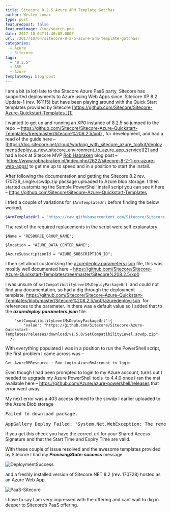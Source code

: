 ```yaml
---
title: Sitecore 8.2.5 Azure ARM Template Gotchas
author: Wesley Lomax
type: post
featuredpost: false
featuredimage: /img/search.png
date: 2017-10-04T11:40:08.000Z
url: /2017/10/04/sitecore-8-2-5-azure-arm-template-gotchas/
categories:
  - Azure
  - Sitecore
tags:
  - "8.2.5"
  - ARM
  - Azure
templateKey: blog-post
---
```


I am a bit (a lot) late to the Sitecore Azure PaaS party, Sitecore has supported deployments to Azure using Web Apps since  Sitecore XP 8.2 Update-1 (rev. 161115) but have been playing around with the Quick Start templates provided by Sitecore [https://github.com/Sitecore/Sitecore-Azure-Quickstart-Templates.][1]

I wanted to get up and running an XP0 instance of 8.2.5 so jumped to the repo  &#8211; <https://github.com/Sitecore/Sitecore-Azure-Quickstart-Templates/tree/master/Sitecore%208.2.5/xp0> , for development, and had a read of the guide here &#8211;[https://doc.sitecore.net/cloud/working_with_sitecore_azure_toolkit/deployment/deploy_a_new_sitecore_environment_to_azure_app_service][2] and had a look at Sitecore MVP <a href="https://twitter.com/rhabraken" target="_blank" rel="noopener">Rob Habraken</a> blog post &#8211; <https://www.robhabraken.nl/index.php/2622/sitecore-8-2-1-on-azure-web-apps/> to get me up to speed and in a position to start the install.

After following the documentation and getting the Sitecore 8.2 rev. 170728_single.scwdp.zip package uploaded to Azure blob storage. I then started customizing the Sample PowerShell install script you can see it here &#8211; <a href="https://github.com/Sitecore/Sitecore-Azure-Quickstart-Templates" target="_blank" rel="noopener">https://github.com/Sitecore/Sitecore-Azure-Quickstart-Templates</a>

I tried a couple of variations for `$ArmTemplateUrl` before finding the below worked.

```powershell
$ArmTemplateUrl = "https://raw.githubusercontent.com/Sitecore/Sitecore-Azure-Quickstart-Templates/master/Sitecore%208.2.5/xp0/azuredeploy.json"
```

The rest of the required replacements in the script were self explanatory

`$Name = "RESOURCE_GROUP_NAME";`

`$location = "AZURE_DATA_CENTER_NAME";`

`$AzureSubscriptionId = "AZURE_SUBSCRIPTION_ID";`

I then set about customizing the <a href="https://github.com/Sitecore/Sitecore-Azure-Quickstart-Templates/blob/master/Sitecore%208.2.5/xp0/azuredeploy.parameters.json" target="_blank" rel="noopener">azuredeploy.parameters.json</a> file, this was mosltly well documented here &#8211; <https://github.com/Sitecore/Sitecore-Azure-Quickstart-Templates/tree/master/Sitecore%208.2.5/xp0>

<div>
  <div>
    I was unsure of <code>setCompatibilityLevelMsDeployPackageUrl </code>and could not find any documentation, so had a dig through the deployment template, <a href="https://github.com/Sitecore/Sitecore-Azure-Quickstart-Templates/blob/master/Sitecore%208.2.5/xp0/azuredeploy.json" target="_blank" rel="noopener">https://github.com/Sitecore/Sitecore-Azure-Quickstart-Templates/blob/master/Sitecore%208.2.5/xp0/azuredeploy.json</a>  for references to the parameter. In there was a default value so I added that to the <em><strong>azuredeploy.parameters.json</strong></em> file.
  </div>

```
    "setCompatibilityLevelMsDeployPackageUrl":{
        "value": "https://github.com/Sitecore/Sitecore-Azure-Quickstart-Templates/releases/download/v1.5.0/SetCompatibilityLevel.scwdp.zip"
  },
```
</div>

<div>

With everything populated I was in a position to run the PowerShell script, the first problem I came across was &#8211;

`Get-AzureRMResource : Run Login-AzureRmAccount to login`

Even though I had been prompted to login to my Azure account, turns out I needed to upgrade my Azure PowerShell tools  to 4.4.0 once I ran the msi available here &#8211; <https://github.com/Azure/azure-powershell/releases> that error went away.[][3]

My next error was a 403 access denied to the scwdp I earlier uploaded to the Azure Blob storage

<pre>Failed to download package.

AppGallery Deploy Failed: 'System.Net.WebException: The remote server returned an error: (403)</pre>

If you get this check you have the correct url for your Shared Access Signature and that the Start Time and Expiry Time are valid.

With these couple of issue resolved and the awesome templates provided by Sitecore I had my _**ProvisingState: success**_ message

![DeploymentSuccess](/img/DeploymentSuccess.png)

and a freshly installed version of Sitecore.NET 8.2 (rev. 170728) hosted as an Azure Web App.

![PaaS-Sitecore](/img/PaaS-Sitecore.png)

I have to say I am very impressed with the offering and cant wait to dig in deeper to Sitecore&#8217;s PaaS offering.

&nbsp;

[1]: https://github.com/Sitecore/Sitecore-Azure-Quickstart-Templates
[2]: https://doc.sitecore.net/cloud/working_with_sitecore_azure_toolkit/deployment/deploy_a_new_sitecore_environment_to_azure_app_service
[3]: https://github.com/Azure/azure-powershell/releases
